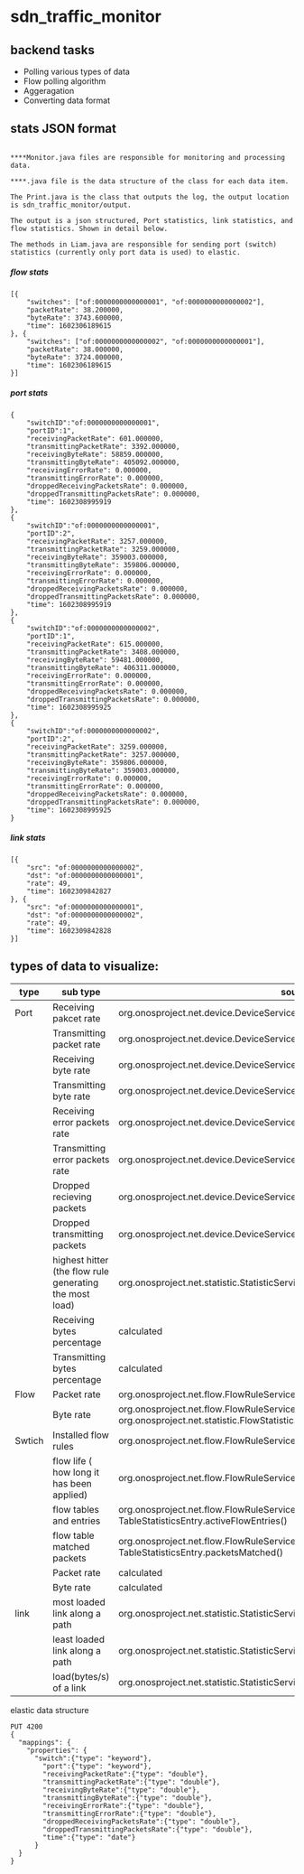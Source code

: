 # sdn_traffic_monitor

## backend tasks
* Polling various types of data
* Flow polling algorithm
* Aggeragation
* Converting data format

## stats JSON format

```

****Monitor.java files are responsible for monitoring and processing data.

****.java file is the data structure of the class for each data item.

The Print.java is the class that outputs the log, the output location is sdn_traffic_monitor/output.

The output is a json structured, Port statistics, link statistics, and flow statistics. Shown in detail below.

The methods in Liam.java are responsible for sending port (switch) statistics (currently only port data is used) to elastic.
```

##### flow stats
```
[{
	"switches": ["of:0000000000000001", "of:0000000000000002"],
	"packetRate": 38.200000,
	"byteRate": 3743.600000,
	"time": 1602306189615
}, {
	"switches": ["of:0000000000000002", "of:0000000000000001"],
	"packetRate": 38.000000,
	"byteRate": 3724.000000,
	"time": 1602306189615
}]
```
##### port stats
```
{
	"switchID":"of:0000000000000001",
	"portID":1",
	"receivingPacketRate": 601.000000,
	"transmittingPacketRate": 3392.000000,
	"receivingByteRate": 58859.000000,
	"transmittingByteRate": 405092.000000,
	"receivingErrorRate": 0.000000,
	"transmittingErrorRate": 0.000000,
	"droppedReceivingPacketsRate": 0.000000,
	"droppedTransmittingPacketsRate": 0.000000,
	"time": 1602308995919
},
{
	"switchID":"of:0000000000000001",
	"portID":2",
	"receivingPacketRate": 3257.000000,
	"transmittingPacketRate": 3259.000000,
	"receivingByteRate": 359003.000000,
	"transmittingByteRate": 359806.000000,
	"receivingErrorRate": 0.000000,
	"transmittingErrorRate": 0.000000,
	"droppedReceivingPacketsRate": 0.000000,
	"droppedTransmittingPacketsRate": 0.000000,
	"time": 1602308995919
},
{
	"switchID":"of:0000000000000002",
	"portID":1",
	"receivingPacketRate": 615.000000,
	"transmittingPacketRate": 3408.000000,
	"receivingByteRate": 59481.000000,
	"transmittingByteRate": 406311.000000,
	"receivingErrorRate": 0.000000,
	"transmittingErrorRate": 0.000000,
	"droppedReceivingPacketsRate": 0.000000,
	"droppedTransmittingPacketsRate": 0.000000,
	"time": 1602308995925
},
{
	"switchID":"of:0000000000000002",
	"portID":2",
	"receivingPacketRate": 3259.000000,
	"transmittingPacketRate": 3257.000000,
	"receivingByteRate": 359806.000000,
	"transmittingByteRate": 359003.000000,
	"receivingErrorRate": 0.000000,
	"transmittingErrorRate": 0.000000,
	"droppedReceivingPacketsRate": 0.000000,
	"droppedTransmittingPacketsRate": 0.000000,
	"time": 1602308995925
}    
```
##### link stats
```
[{
	"src": "of:0000000000000002",
	"dst": "of:0000000000000001",
	"rate": 49,
	"time": 1602309842827
}, {
	"src": "of:0000000000000001",
	"dst": "of:0000000000000002",
	"rate": 49,
	"time": 1602309842828
}]
```

## types of data to visualize:
| type |  sub type                |  source |
| ---- | ------------------------ | ------------------------------------------------------------ |
| Port | Receiving pakcet rate    |org.onosproject.net.device.DeviceService.getStatisticsForPort.packetsReceived()  |
|      | Transmitting packet rate |  org.onosproject.net.device.DeviceService.getStatisticsForPort.packetsSent()  |
|      | Receiving byte rate |   org.onosproject.net.device.DeviceService.getStatisticsForPort.bytesReceived()   |
|      | Transmitting byte rate  |  org.onosproject.net.device.DeviceService.getStatisticsForPort.bytesSent()   |
|      | Receiving error packets rate  |  org.onosproject.net.device.DeviceService.getStatisticsForPort.packetsRxErrors()   |
|      | Transmitting error packets rate  | org.onosproject.net.device.DeviceService.getStatisticsForPort.packetsTxErrors() |
|      | Dropped recieving packets | org.onosproject.net.device.DeviceService.getStatisticsForPort.packetsRxDropped() |
|      | Dropped transmitting packets | org.onosproject.net.device.DeviceService.getStatisticsForPort.packetsTxDropped() |
|      | highest hitter (the flow rule generating the most load) | org.onosproject.net.statistic.StatisticService.highestHitter() |
|      | Receiving bytes percentage |  calculated  |
|      | Transmitting bytes percentage | calculated |
| Flow | Packet rate | org.onosproject.net.flow.FlowRuleService.getFlowEntries(), FlowEntry.packets()|
|      | Byte rate | org.onosproject.net.flow.FlowRuleService.getFlowEntries(), FlowEntry.packets(), org.onosproject.net.statistic.FlowStatisticService.loadAllByType() |
|Swtich| Installed flow rules | org.onosproject.net.flow.FlowRuleService.getFlowEntries() | 
|      | flow life ( how long it has been applied) | org.onosproject.net.flow.FlowRuleService.getFlowEntries(), FlowEntry.life() |
|      | flow tables and entries    |org.onosproject.net.flow.FlowRuleService.getFlowTableStatistics(), TableStatisticsEntry.activeFlowEntries()|
|      | flow table matched packets |org.onosproject.net.flow.FlowRuleService.getFlowTableStatistics(), TableStatisticsEntry.packetsMatched() |
|      | Packet rate |calculated |
|      | Byte rate   |calculated |
| link | most loaded link along a path | org.onosproject.net.statistic.StatisticService.max() |
|      | least loaded link along a path | org.onosproject.net.statistic.StatisticService.min() |
|      | load(bytes/s) of a link | org.onosproject.net.statistic.StatisticService.load() |

elastic data structure
```
PUT 4200
{
  "mappings": {
    "properties": {
      "switch":{"type": "keyword"}, 
    	"port":{"type": "keyword"},
    	"receivingPacketRate":{"type": "double"},
    	"transmittingPacketRate":{"type": "double"},
    	"receivingByteRate":{"type": "double"},
    	"transmittingByteRate":{"type": "double"},
    	"receivingErrorRate":{"type": "double"},
    	"transmittingErrorRate":{"type": "double"},
    	"droppedReceivingPacketsRate":{"type": "double"},
    	"droppedTransmittingPacketsRate":{"type": "double"},
    	"time":{"type": "date"}
      }
  }
}
```

